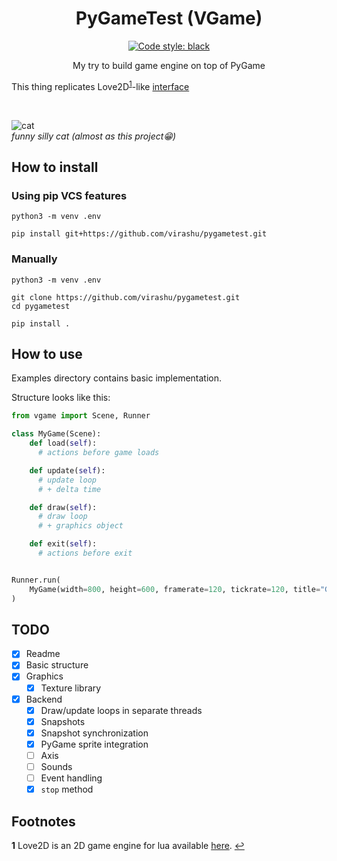 <h1 align="center">PyGameTest (VGame)</h1>

<p align="center"><a href="https://github.com/psf/black"><img alt="Code style: black" src="https://img.shields.io/badge/code%20style-black-000000.svg"></a>


<p align="center">My try to build game engine on top of PyGame

This thing replicates Love2D<sup id="a1">[1](#f1)</sup>-like [interface](#how-to-use)

<br>

![cat](./.github/cat.webp)
<br>_funny silly cat (almost as this project😁)_


## How to install

### Using pip VCS features
```shell
python3 -m venv .env

pip install git+https://github.com/virashu/pygametest.git
```

### Manually
```shell
python3 -m venv .env

git clone https://github.com/virashu/pygametest.git
cd pygametest

pip install .
```

## How to use

Examples directory contains basic implementation.

Structure looks like this:

```python
from vgame import Scene, Runner

class MyGame(Scene):
    def load(self):
      # actions before game loads

    def update(self):
      # update loop
      # + delta time

    def draw(self):
      # draw loop
      # + graphics object

    def exit(self):
      # actions before exit


Runner.run(
    MyGame(width=800, height=600, framerate=120, tickrate=120, title="Game")
)

```

## TODO

- [x] Readme
- [x] Basic structure
- [x] Graphics
  - [x] Texture library
- [x] Backend
  - [x] Draw/update loops in separate threads
  - [x] Snapshots
  - [x] Snapshot synchronization
  - [x] PyGame sprite integration
  - [ ] Axis
  - [ ] Sounds
  - [ ] Event handling
  - [x] `stop` method

## Footnotes

<b id="f1">1</b> Love2D is an 2D game engine for lua available [here](https://love2d.org).
[↩](#a1)